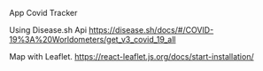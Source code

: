 App Covid Tracker

Using Disease.sh Api
https://disease.sh/docs/#/COVID-19%3A%20Worldometers/get_v3_covid_19_all

Map with Leaflet.
https://react-leaflet.js.org/docs/start-installation/

